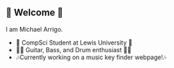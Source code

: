 ## 👋 Welcome 👋

I am Michael Arrigo.
 - 🏫 CompSci Student at Lewis University 🏫
 - 🎸🥁 Guitar, Bass, and Drum enthusiast 🎸🥁
 - 🎶Currently working on a music key finder webpage!🎶
<!--
**MikeTheStrat/MikeTheStrat** is a ✨ _special_ ✨ repository because its `README.md` (this file) appears on your GitHub profile.

Here are some ideas to get you started:

- 🔭 I’m currently working on ...
- 🌱 I’m currently learning ...
- 👯 I’m looking to collaborate on ...
- 🤔 I’m looking for help with ...
- 💬 Ask me about ...
- 📫 How to reach me: ...
- 😄 Pronouns: ...
- ⚡ Fun fact: ...
-->

